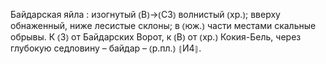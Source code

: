 ---
---

Байдарская яйла
: изогнутый ⦅В⦆→⦅СЗ⦆ волнистый ⦅хр.⦆; вверху обнаженный, ниже лесистые склоны; в ⦅юж.⦆ части местами скальные обрывы. К ⦅З⦆ от Байдарских Ворот, к ⦅В⦆ от ⦅хр.⦆ Кокия-Бель, через глубокую седловину – байдар – ⦅р.пл.⦆ ⦃И4⦄.

